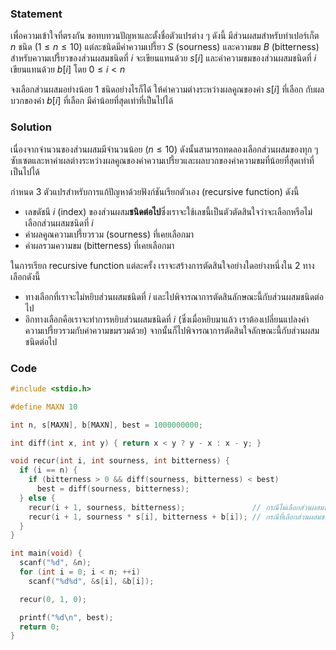 ### Statement
เพื่อความเข้าใจที่ตรงกัน ขอทบทวนปัญหาและตั้งชื่อตัวแปรต่าง ๆ ดังนี้ มีส่วนผสมสำหรับทำเปอร์เก็ต $n$ ชนิด $(1 \leq n \leq 10)$ แต่ละชนิดมีค่าความเปรี้ยว $S$ (sourness) และความขม $B$ (bitterness) สำหรับความเปรี้ยวของส่วนผสมชนิดที่ $i$ จะเขียนแทนด้วย $s[i]$ และค่าความขมของส่วนผสมชนิดที่ $i$ เขียนแทนด้วย $b[i]$ โดย $0 \leq i < n$

จงเลือกส่วนผสมอย่างน้อย $1$ ชนิดอย่างไรก็ได้ ให้ค่าความต่างระหว่างผลคูณของค่า $s[i]$ ที่เลือก กับผลบวกของค่า $b[i]$ ที่เลือก มีค่าน้อยที่สุดเท่าที่เป็นไปได้

### Solution
เนื่องจากจำนวนของส่วนผสมมีจำนวนน้อย $(n \leq 10)$ ดังนั้นสามารถทดลองเลือกส่วนผสมของทุก ๆ ซับเซตและหาค่าผลต่างระหว่างผลคูณของค่าความเปรี้ยวและผลบวกของค่าความขมที่น้อยที่สุดเท่าที่เป็นไปได้ 

กำหนด 3 ตัวแปรสำหรับการแก้ปัญหาด้วยฟังก์ชันเรียกตัวเอง (recursive function) ดังนี้
 + เลขดัชนี $i$ (index) ของส่วนผสม**ชนิดต่อไป**ซึ่งเราจะใช้เลขนี้เป็นตัวตัดสินใจว่าจะเลือกหรือไม่เลือกส่วนผสมชนิดที่ $i$
 + ค่าผลคูณความเปรี้ยวรวม (sourness) ที่เคยเลือกมา
 + ค่าผลรวมความขม (bitterness) ที่เคยเลือกมา


ในการเรียก recursive function แต่ละครั้ง เราจะสร้างการตัดสินใจอย่างใดอย่างหนึ่งใน $2$ ทางเลือกดังนี้
 + ทางเลือกที่เราจะไม่หยิบส่วนผสมชนิดที่ $i$ และไปพิจารณาการตัดสินลักษณะนี้กับส่วนผสมชนิดต่อไป
+ อีกทางเลือกคือเราจะทำการหยิบส่วนผสมชนิดที่ $i$ (ซึ่งเมื่อหยิบมาแล้ว เราต้องเปลี่ยนแปลงค่าความเปรี้ยวรวมกับค่าความขมรวมด้วย) จากนั้นก็ไปพิจารณาการตัดสินใจลักษณะนี้กับส่วนผสมชนิดต่อไป

### Code
```cpp
#include <stdio.h>

#define MAXN 10

int n, s[MAXN], b[MAXN], best = 1000000000;

int diff(int x, int y) { return x < y ? y - x : x - y; }

void recur(int i, int sourness, int bitterness) {
  if (i == n) {
    if (bitterness > 0 && diff(sourness, bitterness) < best)
      best = diff(sourness, bitterness);
  } else {
    recur(i + 1, sourness, bitterness);               // กรณีไม่เลือกส่วนผสมชนิดที่ i
    recur(i + 1, sourness * s[i], bitterness + b[i]); // กรณีที่เลือกส่วนผสมชนิดที่ i
  }
}

int main(void) {
  scanf("%d", &n);
  for (int i = 0; i < n; ++i)
    scanf("%d%d", &s[i], &b[i]);

  recur(0, 1, 0);

  printf("%d\n", best);
  return 0;
}
```
